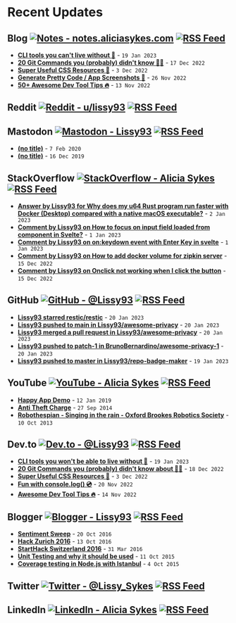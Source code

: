 # Recent Updates

## Blog [![Notes - notes.aliciasykes.com](https://img.shields.io/badge/-Notes-262654?style=flat&logo=micro.blog&logoColor=white)](https://notes.aliciasykes.com "Personal Blog - notes.aliciasykes.com") [![RSS Feed](https://img.shields.io/badge/-RSS-FFF?style=flat&logo=rss&logoColor=FFA500)](https://raw.githubusercontent.com/Lissy93/feeds/main/blog.atom)
<!-- blog-feed start -->
- **[CLI tools you can't live without 🔧](https://notes.aliciasykes.com/41983/cli-tools-you-can-t-live-without)** - `19 Jan 2023`
- **[20 Git Commands you (probably) didn't know 🧙‍♂️](https://notes.aliciasykes.com/41171/20-git-commands-you-probably-didn-t-know)** - `17 Dec 2022`
- **[Super Useful CSS Resources 🌈](https://notes.aliciasykes.com/40638/super-useful-css-resources)** - `3 Dec 2022`
- **[Generate Pretty Code / App Screenshots 📸](https://notes.aliciasykes.com/40473/generate-pretty-code-app-screenshots)** - `26 Nov 2022`
- **[50+ Awesome Dev Tool Tips 🔥](https://notes.aliciasykes.com/40065/50-awesome-dev-tool-tips)** - `13 Nov 2022`
<!-- blog-feed end -->

## Reddit [![Reddit - u/lissy93](https://img.shields.io/badge/-Lissy93-ff4500?style=flat&logo=reddit&logoColor=white)](https://www.reddit.com/user/lissy93 "Reddit - u/lissy93") [![RSS Feed](https://img.shields.io/badge/-RSS-FFF?style=flat&logo=rss&logoColor=FFA500)](https://raw.githubusercontent.com/Lissy93/feeds/main/reddit.atom)
<!-- reddit-feed start -->
<!-- reddit-feed end -->

## Mastodon [![Mastodon - Lissy93](https://img.shields.io/badge/-Alicia_Sykes-6364FF?style=flat&logo=mastodon&logoColor=white)](https://mastodon.social/@lissy93 "Mastodon - Lissy93") [![RSS Feed](https://img.shields.io/badge/-RSS-FFF?style=flat&logo=rss&logoColor=FFA500)](https://raw.githubusercontent.com/Lissy93/feeds/main/mastodon.atom)
<!-- mastodon-feed start -->
- **[(no title)](https://mastodon.social/@lissy93/103618193624255774)** - `7 Feb 2020`
- **[(no title)](https://mastodon.social/@lissy93/103317934703028255)** - `16 Dec 2019`
<!-- mastodon-feed end -->

## StackOverflow [![StackOverflow - Alicia Sykes](https://img.shields.io/badge/-Alicia-f48225?style=flat&logo=Stackoverflow&logoColor=white)](https://stackoverflow.com/users/979052/alicia "StackOverflow - Alicia Sykes") [![RSS Feed](https://img.shields.io/badge/-RSS-FFF?style=flat&logo=rss&logoColor=FFA500)](https://raw.githubusercontent.com/Lissy93/feeds/main/stackoverflow.atom)
<!-- stackoverflow-feed start -->
- **[Answer by Lissy93 for Why does my u64 Rust program run faster with Docker (Desktop) compared with a native macOS executable?](https://stackoverflow.com/questions/66432062/why-does-my-u64-rust-program-run-faster-with-docker-desktop-compared-with-a-na/74987359#74987359)** - `2 Jan 2023`
- **[Comment by Lissy93 on How to focus on input field loaded from component in Svelte?](https://stackoverflow.com/questions/57354001/how-to-focus-on-input-field-loaded-from-component-in-svelte/57355578#57355578)** - `1 Jan 2023`
- **[Comment by Lissy93 on on:keydown event with Enter Key in svelte](https://stackoverflow.com/questions/72030745/onkeydown-event-with-enter-key-in-svelte/72031473#72031473)** - `1 Jan 2023`
- **[Comment by Lissy93 on How to add docker volume for zipkin server](https://stackoverflow.com/questions/74817558/how-to-add-docker-volume-for-zipkin-server)** - `15 Dec 2022`
- **[Comment by Lissy93 on Onclick not working when I click the button](https://stackoverflow.com/questions/74818587/onclick-not-working-when-i-click-the-button)** - `15 Dec 2022`
<!-- stackoverflow-feed end -->

## GitHub [![GitHub - @Lissy93](https://img.shields.io/badge/-Lissy93-3a3a3a?style=flat&logo=GitHub&logoColor=white)](https://github.com/Lissy93 "GitHub - @Lissy93") [![RSS Feed](https://img.shields.io/badge/-RSS-FFF?style=flat&logo=rss&logoColor=FFA500)](https://raw.githubusercontent.com/Lissy93/feeds/main/github.atom)
<!-- github-feed start -->
- **[Lissy93 starred restic/restic](https://github.com/restic/restic)** - `20 Jan 2023`
- **[Lissy93 pushed to main in Lissy93/awesome-privacy](https://github.com/Lissy93/awesome-privacy/compare/0cf0c9d351...cfd87296c9)** - `20 Jan 2023`
- **[Lissy93 merged a pull request in Lissy93/awesome-privacy](https://github.com/Lissy93/awesome-privacy/pull/149)** - `20 Jan 2023`
- **[Lissy93 pushed to patch-1 in BrunoBernardino/awesome-privacy-1](https://github.com/BrunoBernardino/awesome-privacy-1/compare/eaf2951f62...0b7b2a91f3)** - `20 Jan 2023`
- **[Lissy93 pushed to master in Lissy93/repo-badge-maker](https://github.com/Lissy93/repo-badge-maker/compare/9d067c0ec4...18dd093061)** - `19 Jan 2023`
<!-- github-feed end -->

## YouTube [![YouTube - Alicia Sykes](https://img.shields.io/badge/-Alicia_Sykes-FF0000?style=flat&logo=youtube&logoColor=white)](https://youtube.com/@AliciaSykes "YouTube - Alicia Sykes") [![RSS Feed](https://img.shields.io/badge/-RSS-FFF?style=flat&logo=rss&logoColor=FFA500)](https://raw.githubusercontent.com/Lissy93/feeds/main/youtube.atom)
<!-- youtube-feed start -->
- **[Happy App Demo](https://www.youtube.com/watch?v=c-k9rYxTwxI)** - `12 Jan 2019`
- **[Anti Theft Charge](https://www.youtube.com/watch?v=NcJKDmoKlXQ)** - `27 Sep 2014`
- **[Robothespian - Singing in the rain - Oxford Brookes Robotics Society](https://www.youtube.com/watch?v=mnXzTzuF5Kw)** - `10 Oct 2013`
<!-- youtube-feed end -->

## Dev.to [![Dev.to - @Lissy93](https://img.shields.io/badge/-Lissy93-a75fff?style=flat&logo=Dev.to&logoColor=white)](https://dev.to/lissy93 "Dev.to - @Lissy93") [![RSS Feed](https://img.shields.io/badge/-RSS-FFF?style=flat&logo=rss&logoColor=FFA500)](https://raw.githubusercontent.com/Lissy93/feeds/main/dev-to.atom)
<!-- dev-to-feed start -->
- **[CLI tools you won't be able to live without 🔧](https://dev.to/lissy93/cli-tools-you-cant-live-without-57f6)** - `19 Jan 2023`
- **[20 Git Commands you (probably) didn't know about 🧙‍♂️](https://dev.to/lissy93/20-git-commands-you-probably-didnt-know-about-4j4o)** - `18 Dec 2022`
- **[Super Useful CSS Resources 🌈](https://dev.to/lissy93/super-useful-css-resources-1ba3)** - `3 Dec 2022`
- **[Fun with console.log() 💿](https://dev.to/lissy93/fun-with-consolelog-3i59)** - `20 Nov 2022`
- **[Awesome Dev Tool Tips 🔥](https://dev.to/lissy93/awesome-dev-tool-tips-32oo)** - `14 Nov 2022`
<!-- dev-to-feed end -->

## Blogger [![Blogger - Lissy93](https://img.shields.io/badge/-Lissy93-FF5722?style=flat&logo=blogger&logoColor=white)](https://lissy93.blogspot.com/ "Blogger - Lissy93") [![RSS Feed](https://img.shields.io/badge/-RSS-FFF?style=flat&logo=rss&logoColor=FFA500)](https://raw.githubusercontent.com/Lissy93/feeds/main/blogger.atom)
<!-- blogger-feed start -->
- **[Sentiment Sweep](https://lissy93.blogspot.com/2016/10/sentiment-sweep.html)** - `20 Oct 2016`
- **[Hack Zurich 2016](https://lissy93.blogspot.com/2016/10/hack-zurich-2016.html)** - `13 Oct 2016`
- **[StartHack Switzerland 2016](https://lissy93.blogspot.com/2016/03/starthack-switzerland-2016.html)** - `31 Mar 2016`
- **[Unit Testing and why it should be used](https://lissy93.blogspot.com/2015/10/unit-testing-and-why-it-should-be-used.html)** - `11 Oct 2015`
- **[Coverage testing in Node.js with Istanbul](https://lissy93.blogspot.com/2015/10/coverage-testing-in-nodejs-with-istanbul.html)** - `4 Oct 2015`
<!-- blogger-feed end -->

## Twitter [![Twitter - @Lissy_Sykes](https://img.shields.io/badge/-@Lissy_Sykes-00acee?style=flat&logo=Twitter&logoColor=white)](https://twitter.com/Lissy_Sykes "Twitter - @Lissy_Sykes") [![RSS Feed](https://img.shields.io/badge/-RSS-FFF?style=flat&logo=rss&logoColor=FFA500)](https://raw.githubusercontent.com/Lissy93/feeds/main/twitter.atom)


## LinkedIn [![LinkedIn - Alicia Sykes](https://img.shields.io/badge/-Alicia_Sykes-0072b1?style=flat&logo=Linkedin&logoColor=white)](https://www.linkedin.com/in/aliciasykes "LinkedIn - Alicia Sykes") [![RSS Feed](https://img.shields.io/badge/-RSS-FFF?style=flat&logo=rss&logoColor=FFA500)](https://raw.githubusercontent.com/Lissy93/feeds/main/linkedin.atom)



